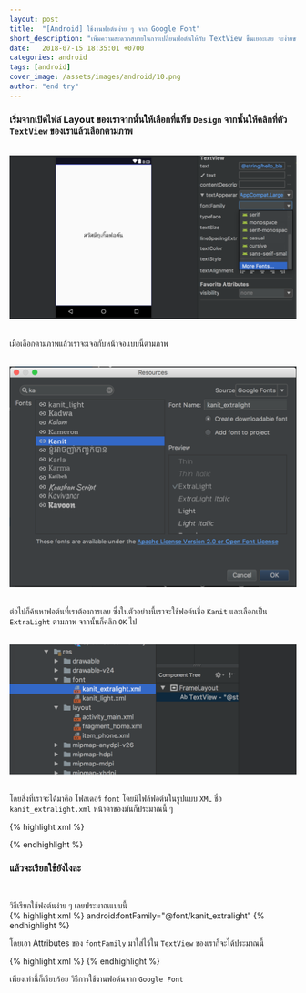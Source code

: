 ```yaml
---
layout: post
title:  "[Android] ใช้งานฟอต์นง่าย ๆ จาก Google Font"
short_description: "เพิ่มความสะดวกสบายในการเปลี่ยนฟอต์นให้กับ TextView ขึ้นเยอะเลย จะง่ายขนาดไหนมาดู ๆ"
date:   2018-07-15 18:35:01 +0700
categories: android
tags: [android]
cover_image: /assets/images/android/10.png
author: "end try"
---
```


### เริ่มจากเปิดไฟล์ Layout ของเราจากนั้นให้เลือกที่แท็บ `Design` จากนั้นให้คลิกที่ตัว `TextView` ของเราแล้วเลือกตามภาพ
<br>

<img src="/assets/images/android/10-1.png"/>
<br>
<br>

เมื่อเลือกตามภาพแล้วเราจะเจอกับหน้าจอแบบนี้ตามภาพ
<br>
<br>

<img src="/assets/images/android/10-2.png"/>
<br>
<br>

ต่อไปก็ค้นหาฟอต์นที่เราต้องการเลย ซึ่งในตัวอย่างนี้เราจะใช้ฟอต์นชื่อ `Kanit` และเลือกเป็น `ExtraLight` ตามภาพ จากนั้นก็คลิก `OK` ไป 

<br>
<img src="/assets/images/android/10-3.png"/>
<br>
<br>

โดยสิ่งที่เราจะได้มาคือ โฟลเดอร์ `font` โดยมีไฟล์ฟอต์นในรูปแบบ `XML` ชื่อ `kanit_extralight.xml` หน้าตาของมันก็ประมาณนี้ ๆ

{% highlight xml %}
<?xml version="1.0" encoding="utf-8"?>
<font-family xmlns:app="http://schemas.android.com/apk/res-auto"
        app:fontProviderAuthority="com.google.android.gms.fonts"
        app:fontProviderPackage="com.google.android.gms"
        app:fontProviderQuery="name=Kanit&amp;weight=200"
        app:fontProviderCerts="@array/com_google_android_gms_fonts_certs">
</font-family>
{% endhighlight %}

### แล้วจะเรียกใช้ยังไงละ 
<br>

วิธีเรียกใช้ฟอต์นง่าย ๆ เลยประมาณแบบนี้
<br>
{% highlight xml %}
android:fontFamily="@font/kanit_extralight"
{% endhighlight %}

โดยเอา Attributes ของ `fontFamily` มาใส่ไว้ใน `TextView` ของเราก็จะได้ประมาณนี้

{% highlight xml %}
<TextView
    android:layout_width="match_parent"
    android:layout_height="match_parent"
    android:fontFamily="@font/kanit_extralight"
    android:gravity="center"
    android:text="@string/hello_blank_fragment"
    android:textColor="#000000"
    android:textSize="35sp" />
{% endhighlight %}

เพียงเท่านี้ก็เรียบร้อย วิธีการใช้งานฟอต์นจาก `Google Font`
<br>
<br>
<br>